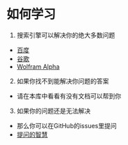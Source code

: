 # 如何学习
1. 搜索引擎可以解决你的绝大多数问题
- [百度](www.baidu.com)
- [谷歌](www.google.com)
- [Wolfram Alpha](www.wolframalpha.com)
2. 如果你找不到能解决你问题的答案
- 请在本库中看看有没有文档可以帮到你
3. 如果你的问题还是无法解决
- 那么你可以在GitHub的issues里提问
- [提问的智慧](https://github.com/FredWe/How-To-Ask-Questions-The-Smart-Way)
